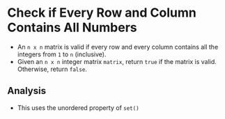 # Check if Every Row and Column Contains All Numbers
- An `n x n` matrix is valid if every row and every column contains all the integers from `1` to `n` (inclusive).
- Given an `n x n` integer matrix `matrix`, return `true` if the matrix is valid. Otherwise, return `false`.

## Analysis
- This uses the unordered property of `set()`
